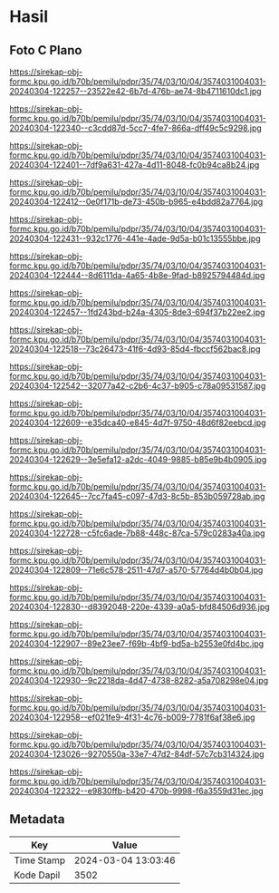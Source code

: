 # Hasil

## Foto C Plano

https://sirekap-obj-formc.kpu.go.id/b70b/pemilu/pdpr/35/74/03/10/04/3574031004031-20240304-122257--23522e42-6b7d-476b-ae74-8b4711610dc1.jpg

https://sirekap-obj-formc.kpu.go.id/b70b/pemilu/pdpr/35/74/03/10/04/3574031004031-20240304-122340--c3cdd87d-5cc7-4fe7-866a-dff49c5c9298.jpg

https://sirekap-obj-formc.kpu.go.id/b70b/pemilu/pdpr/35/74/03/10/04/3574031004031-20240304-122401--7df9a631-427a-4d11-8048-fc0b94ca8b24.jpg

https://sirekap-obj-formc.kpu.go.id/b70b/pemilu/pdpr/35/74/03/10/04/3574031004031-20240304-122412--0e0f171b-de73-450b-b965-e4bdd82a7764.jpg

https://sirekap-obj-formc.kpu.go.id/b70b/pemilu/pdpr/35/74/03/10/04/3574031004031-20240304-122431--932c1776-441e-4ade-9d5a-b01c13555bbe.jpg

https://sirekap-obj-formc.kpu.go.id/b70b/pemilu/pdpr/35/74/03/10/04/3574031004031-20240304-122444--8d6111da-4a65-4b8e-9fad-b8925794484d.jpg

https://sirekap-obj-formc.kpu.go.id/b70b/pemilu/pdpr/35/74/03/10/04/3574031004031-20240304-122457--1fd243bd-b24a-4305-8de3-694f37b22ee2.jpg

https://sirekap-obj-formc.kpu.go.id/b70b/pemilu/pdpr/35/74/03/10/04/3574031004031-20240304-122518--73c26473-41f6-4d93-85d4-fbccf562bac8.jpg

https://sirekap-obj-formc.kpu.go.id/b70b/pemilu/pdpr/35/74/03/10/04/3574031004031-20240304-122542--32077a42-c2b6-4c37-b905-c78a09531587.jpg

https://sirekap-obj-formc.kpu.go.id/b70b/pemilu/pdpr/35/74/03/10/04/3574031004031-20240304-122609--e35dca40-e845-4d7f-9750-48d6f82eebcd.jpg

https://sirekap-obj-formc.kpu.go.id/b70b/pemilu/pdpr/35/74/03/10/04/3574031004031-20240304-122629--3e5efa12-a2dc-4049-9885-b85e9b4b0905.jpg

https://sirekap-obj-formc.kpu.go.id/b70b/pemilu/pdpr/35/74/03/10/04/3574031004031-20240304-122645--7cc7fa45-c097-47d3-8c5b-853b059728ab.jpg

https://sirekap-obj-formc.kpu.go.id/b70b/pemilu/pdpr/35/74/03/10/04/3574031004031-20240304-122728--c5fc6ade-7b88-448c-87ca-579c0283a40a.jpg

https://sirekap-obj-formc.kpu.go.id/b70b/pemilu/pdpr/35/74/03/10/04/3574031004031-20240304-122809--71e6c578-2511-47d7-a570-57764d4b0b04.jpg

https://sirekap-obj-formc.kpu.go.id/b70b/pemilu/pdpr/35/74/03/10/04/3574031004031-20240304-122830--d8392048-220e-4339-a0a5-bfd84506d936.jpg

https://sirekap-obj-formc.kpu.go.id/b70b/pemilu/pdpr/35/74/03/10/04/3574031004031-20240304-122907--89e23ee7-f69b-4bf9-bd5a-b2553e0fd4bc.jpg

https://sirekap-obj-formc.kpu.go.id/b70b/pemilu/pdpr/35/74/03/10/04/3574031004031-20240304-122930--9c2218da-4d47-4738-8282-a5a708298e04.jpg

https://sirekap-obj-formc.kpu.go.id/b70b/pemilu/pdpr/35/74/03/10/04/3574031004031-20240304-122958--ef021fe9-4f31-4c76-b009-7781f6af38e6.jpg

https://sirekap-obj-formc.kpu.go.id/b70b/pemilu/pdpr/35/74/03/10/04/3574031004031-20240304-123026--9270550a-33e7-47d2-84df-57c7cb314324.jpg

https://sirekap-obj-formc.kpu.go.id/b70b/pemilu/pdpr/35/74/03/10/04/3574031004031-20240304-122322--e9830ffb-b420-470b-9998-f6a3559d31ec.jpg


## Metadata

| Key        | Value               |
| ---------- | ------------------- |
| Time Stamp | 2024-03-04 13:03:46 |
| Kode Dapil | 3502                |



